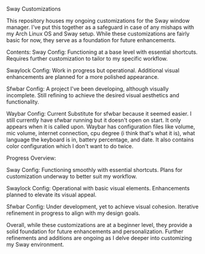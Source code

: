 Sway Customizations

This repository houses my ongoing customizations for the Sway window manager. I've put this together as a safeguard in case of any mishaps with my Arch Linux OS and Sway setup. While these customizations are fairly basic for now, they serve as a foundation for future enhancements.

Contents:
Sway Config:
Functioning at a base level with essential shortcuts.
Requires further customization to tailor to my specific workflow.

Swaylock Config:
Work in progress but operational.
Additional visual enhancements are planned for a more polished appearance.

Sfwbar Config:
A project I've been developing, although visually incomplete.
Still refining to achieve the desired visual aesthetics and functionality.

Waybar Config:
Current Substitute for sfwbar because it seemed easier. I still currently have sfwbar running but it doesn't open on start. It only appears when it is called upon. Waybar has configuration files like volume, mic volume, internet connection, cpu degree (i think that's what it is), what language the keyboard is in, battery percentage, and date. It also contains color configuration which I don't want to do twice.

Progress Overview:

Sway Config:
Functioning smoothly with essential shortcuts.
Plans for customization underway to better suit my workflow.

Swaylock Config:
Operational with basic visual elements.
Enhancements planned to elevate its visual appeal.

Sfwbar Config:
Under development, yet to achieve visual cohesion.
Iterative refinement in progress to align with my design goals.


Overall, while these customizations are at a beginner level, they provide a solid foundation for future enhancements and personalization. Further refinements and additions are ongoing as I delve deeper into customizing my Sway environment.

